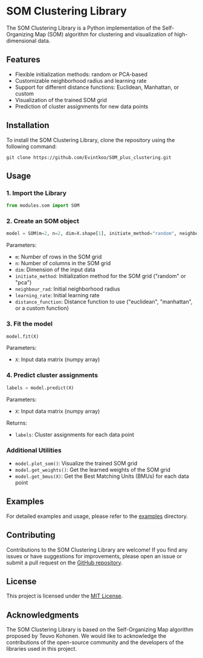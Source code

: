 # SOM Clustering Library

The SOM Clustering Library is a Python implementation of the Self-Organizing Map (SOM) algorithm for clustering and visualization of high-dimensional data.

## Features

- Flexible initialization methods: random or PCA-based
- Customizable neighborhood radius and learning rate
- Support for different distance functions: Euclidean, Manhattan, or custom
- Visualization of the trained SOM grid
- Prediction of cluster assignments for new data points

## Installation

To install the SOM Clustering Library, clone the repository using the following command:

```
git clone https://github.com/Evintkoo/SOM_plus_clustering.git
```

## Usage

### 1. Import the Library

```python
from modules.som import SOM
```

### 2. Create an SOM object

```python
model = SOM(m=2, n=2, dim=X.shape[1], initiate_method="random", neighbour_rad=0.1, learning_rate=0.1, distance_function="euclidean")
```

Parameters:
- `m`: Number of rows in the SOM grid
- `n`: Number of columns in the SOM grid
- `dim`: Dimension of the input data
- `initiate_method`: Initialization method for the SOM grid ("random" or "pca")
- `neighbour_rad`: Initial neighborhood radius
- `learning_rate`: Initial learning rate
- `distance_function`: Distance function to use ("euclidean", "manhattan", or a custom function)

### 3. Fit the model

```python
model.fit(X)
```

Parameters:
- `X`: Input data matrix (numpy array)

### 4. Predict cluster assignments

```python
labels = model.predict(X)
```

Parameters:
- `X`: Input data matrix (numpy array)

Returns:
- `labels`: Cluster assignments for each data point

### Additional Utilities

- `model.plot_som()`: Visualize the trained SOM grid
- `model.get_weights()`: Get the learned weights of the SOM grid
- `model.get_bmus(X)`: Get the Best Matching Units (BMUs) for each data point

## Examples

For detailed examples and usage, please refer to the [examples](examples/) directory.

## Contributing

Contributions to the SOM Clustering Library are welcome! If you find any issues or have suggestions for improvements, please open an issue or submit a pull request on the [GitHub repository](https://github.com/Evintkoo/SOM_plus_clustering).

## License

This project is licensed under the [MIT License](LICENSE).

## Acknowledgments

The SOM Clustering Library is based on the Self-Organizing Map algorithm proposed by Teuvo Kohonen. We would like to acknowledge the contributions of the open-source community and the developers of the libraries used in this project.